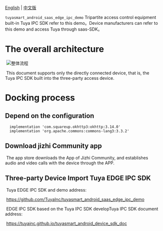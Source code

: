 [English](README.md) | [中文版](README_zh.md)

`tuyasmart_android_saas_edge_ipc_demo`
Tripartite access control equipment built-in Tuya IPC SDK refer to this  demo。Device manufacturers can refer to this demo and access Tuya through saas-SDK。



# The overall architecture

​           ![整体流程](./app/document/picture/云可视对讲架构图-[英文].png)

​      This document supports only the directly connected device, that is, the Tuya IPC SDK built into the three-party access device.



#  Docking process

   ## Depend on the configuration
```
  implementation 'com.squareup.okhttp3:okhttp:3.14.0'
  implementation 'org.apache.commons:commons-lang3:3.3.2'
```

   ## Download jizhi Community app

​            The app store downloads the App of Jizhi Community, and establishes audio and video calls with the device through the APP.

 ## Three-party Device Import Tuya EDGE IPC SDK

​            Tuya EDGE IPC SDK and demo address:

​                      https://github.com/TuyaInc/tuyasmart_android_saas_edge_ipc_demo

​            EDGE IPC SDK based on the Tuya IPC SDK developTuya IPC SDK  document address:

​                       https://tuyainc.github.io/tuyasmart_android_device_sdk_doc

